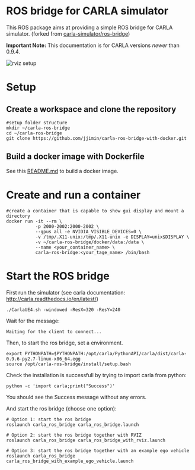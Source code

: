 
# ROS bridge for CARLA simulator

This ROS package aims at providing a simple ROS bridge for CARLA simulator.
(forked from [carla-simulator/ros-bridge](https://github.com/carla-simulator/ros-bridge))

__Important Note:__
This documentation is for CARLA versions *newer* than 0.9.4.

![rviz setup](./docs/images/rviz_carla_default.png "rviz")


# Setup

## Create a workspace and clone the repository

    #setup folder structure
    mkdir ~/carla-ros-bridge
    cd ~/carla-ros-bridge
    git clone https://github.com/jjimin/carla-ros-bridge-with-docker.git

## Build a docker image with Dockerfile

See this [README.md](https://github.com/jjimin/carla-ros-bridge-with-docker/blob/master/docker/README.md) to build a docker image.


# Create and run a container

    #create a container that is capable to show gui display and mount a directory
    docker run -it --rm \
               -p 2000-2002:2000-2002 \
               --gpus all -e NVIDIA_VISIBLE_DEVICES=0 \
               -v /tmp/.X11-unix:/tmp/.X11-unix -e DISPLAY=unix$DISPLAY \
               -v ~/carla-ros-bridge/docker/data:/data \
               --name <your_container_name> \
               carla-ros-bridge:<your_tage_name> /bin/bash

# Start the ROS bridge

First run the simulator (see carla documentation: http://carla.readthedocs.io/en/latest/)

    ./CarlaUE4.sh -windowed -ResX=320 -ResY=240


Wait for the message:

    Waiting for the client to connect...

Then, to start the ros bridge, set a environment.

    export PYTHONPATH=$PYTHONPATH:/opt/carla/PythonAPI/carla/dist/carla-0.9.6-py2.7-linux-x86_64.egg
    source /opt/carla-ros-bridge/install/setup.bash
    
Check the installation is successfull by trying to import carla from python:

    python -c 'import carla;print("Success")'

You should see the Success message without any errors.

And start the ros bridge (choose one option):

    # Option 1: start the ros bridge
    roslaunch carla_ros_bridge carla_ros_bridge.launch

    # Option 2: start the ros bridge together with RVIZ
    roslaunch carla_ros_bridge carla_ros_bridge_with_rviz.launch

    # Option 3: start the ros bridge together with an example ego vehicle
    roslaunch carla_ros_bridge carla_ros_bridge_with_example_ego_vehicle.launch


